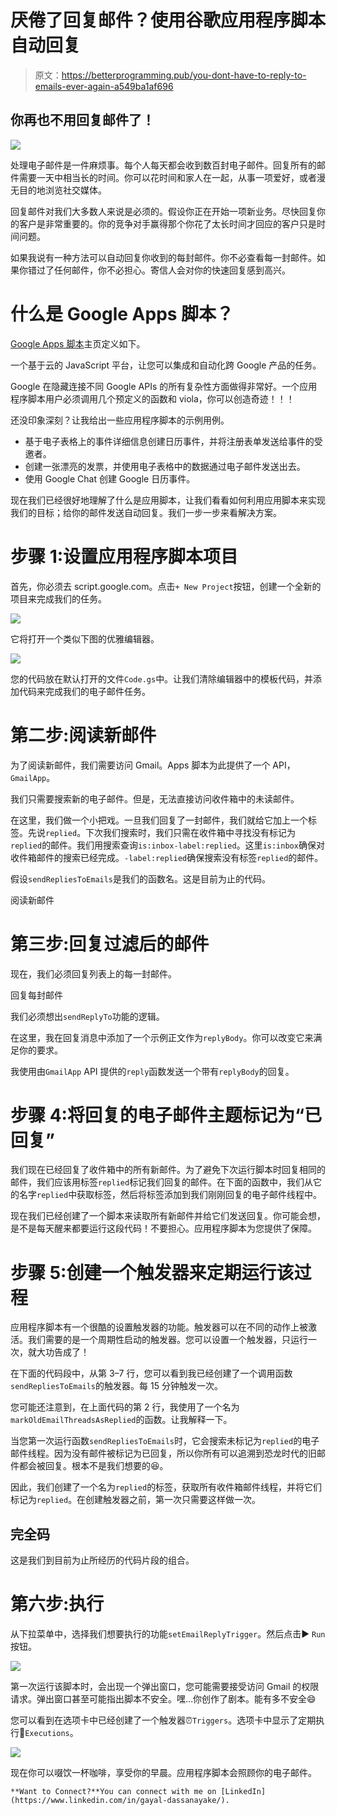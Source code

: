 # 厌倦了回复邮件？使用谷歌应用程序脚本自动回复

> 原文：<https://betterprogramming.pub/you-dont-have-to-reply-to-emails-ever-again-a549ba1af696>

## 你再也不用回复邮件了！

![](img/7b3078931d3f2ade448642045dd8effb.png)

处理电子邮件是一件麻烦事。每个人每天都会收到数百封电子邮件。回复所有的邮件需要一天中相当长的时间。你可以花时间和家人在一起，从事一项爱好，或者漫无目的地浏览社交媒体。

回复邮件对我们大多数人来说是必须的。假设你正在开始一项新业务。尽快回复你的客户是非常重要的。你的竞争对手赢得那个你花了太长时间才回应的客户只是时间问题。

如果我说有一种方法可以自动回复你收到的每封邮件。你不必查看每一封邮件。如果你错过了任何邮件，你不必担心。寄信人会对你的快速回复感到高兴。

# 什么是 Google Apps 脚本？

[Google Apps 脚本](https://developers.google.com/apps-script)主页定义如下。

一个基于云的 JavaScript 平台，让您可以集成和自动化跨 Google 产品的任务。

Google 在隐藏连接不同 Google APIs 的所有复杂性方面做得非常好。一个应用程序脚本用户必须调用几个预定义的函数和 viola，你可以创造奇迹！！！

还没印象深刻？让我给出一些应用程序脚本的示例用例。

*   基于电子表格上的事件详细信息创建日历事件，并将注册表单发送给事件的受邀者。
*   创建一张漂亮的发票，并使用电子表格中的数据通过电子邮件发送出去。
*   使用 Google Chat 创建 Google 日历事件。

现在我们已经很好地理解了什么是应用脚本，让我们看看如何利用应用脚本来实现我们的目标；给你的邮件发送自动回复。我们一步一步来看解决方案。

# 步骤 1:设置应用程序脚本项目

首先，你必须去 script.google.com。点击`+ New Project`按钮，创建一个全新的项目来完成我们的任务。

![](img/f2b1670914792c30b1913b51cfdefcc6.png)

它将打开一个类似下图的优雅编辑器。

![](img/b2fdf4f61edfde8ac3565fb2d9a5fe88.png)

您的代码放在默认打开的文件`Code.gs`中。让我们清除编辑器中的模板代码，并添加代码来完成我们的电子邮件任务。

# 第二步:阅读新邮件

为了阅读新邮件，我们需要访问 Gmail。Apps 脚本为此提供了一个 API，`GmailApp`。

我们只需要搜索新的电子邮件。但是，无法直接访问收件箱中的未读邮件。

在这里，我们做一个小把戏。一旦我们回复了一封邮件，我们就给它加上一个标签。先说`replied`。下次我们搜索时，我们只需在收件箱中寻找没有标记为`replied`的邮件。我们用搜索查询`is:inbox-label:replied`。这里`is:inbox`确保对收件箱邮件的搜索已经完成。`-label:replied`确保搜索没有标签`replied`的邮件。

假设`sendRepliesToEmails`是我们的函数名。这是目前为止的代码。

阅读新邮件

# 第三步:回复过滤后的邮件

现在，我们必须回复列表上的每一封邮件。

回复每封邮件

我们必须想出`sendReplyTo`功能的逻辑。

在这里，我在回复消息中添加了一个示例正文作为`replyBody`。你可以改变它来满足你的要求。

我使用由`GmailApp` API 提供的`reply`函数发送一个带有`replyBody`的回复。

# 步骤 4:将回复的电子邮件主题标记为“已回复”

我们现在已经回复了收件箱中的所有新邮件。为了避免下次运行脚本时回复相同的邮件，我们应该用标签`replied`标记我们回复的邮件。在下面的函数中，我们从它的名字`replied`中获取标签，然后将标签添加到我们刚刚回复的电子邮件线程中。

现在我们已经创建了一个脚本来读取所有新邮件并给它们发送回复。你可能会想，是不是每天醒来都要运行这段代码！不要担心。应用程序脚本为您提供了保障。

# 步骤 5:创建一个触发器来定期运行该过程

应用程序脚本有一个很酷的设置触发器的功能。触发器可以在不同的动作上被激活。我们需要的是一个周期性启动的触发器。您可以设置一个触发器，只运行一次，就大功告成了！

在下面的代码段中，从第 3–7 行，您可以看到我已经创建了一个调用函数`sendRepliesToEmails`的触发器。每 15 分钟触发一次。

您可能还注意到，在上面代码的第 2 行，我使用了一个名为`markOldEmailThreadsAsReplied`的函数。让我解释一下。

当您第一次运行函数`sendRepliesToEmails`时，它会搜索未标记为`replied`的电子邮件线程。因为没有邮件被标记为已回复，所以你所有可以追溯到恐龙时代的旧邮件都会被回复。根本不是我们想要的😆。

因此，我们创建了一个名为`replied`的标签，获取所有收件箱邮件线程，并将它们标记为`replied`。在创建触发器之前，第一次只需要这样做一次。

## 完全码

这是我们到目前为止所经历的代码片段的组合。

# 第六步:执行

从下拉菜单中，选择我们想要执行的功能`setEmailReplyTrigger`。然后点击️▶️ `Run`按钮。

![](img/f251f41079dafc0febeb7584d0e9328b.png)

第一次运行该脚本时，会出现一个弹出窗口，您可能需要接受访问 Gmail 的权限请求。弹出窗口甚至可能指出脚本不安全。嘿…你创作了剧本。能有多不安全😄

您可以看到在选项卡中已经创建了一个触发器⏰`Triggers`。选项卡中显示了定期执行📑`Executions`。

![](img/2b304908a5a4b1d4274cc672ec4caec1.png)

现在你可以啜饮一杯咖啡，享受你的早晨。应用程序脚本会照顾你的电子邮件。

```
**Want to Connect?**You can connect with me on [LinkedIn](https://www.linkedin.com/in/gayal-dassanayake/).
```